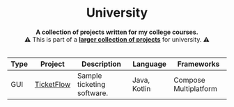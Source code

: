 
<div align="center">

# University

<p>
  <b>A collection of projects written for my college courses.</b>
  <br/>
  ⚠️ This is part of a <a href="https://github.com/noahhsuby/university"><strong>larger collection of projects</strong></a> for university. ⚠️
  <br/><br/>
</p>
</div>

| Type | Project | Description | Language | Frameworks
| --- | --- | ----- | ----- | ----- |
| GUI | [TicketFlow](https://github.com/noahhusby/TicketFlow) | Sample ticketing software. | Java, Kotlin | Compose Multiplatform

